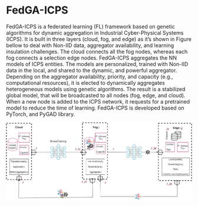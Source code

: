 # FedGA-ICPS
FedGA-ICPS is a federated learning (FL) framework based on genetic algorithms for dynamic aggregation in Industrial Cyber-Physical Systems (ICPS). It is built in three layers (cloud, fog, and edge) as it’s shown in Figure bellow to deal with Non-IID data, aggregator availability, and learning insulation challenges. The cloud connects all the fog nodes, whereas each fog connects a selection edge nodes. FedGA-ICPS aggregates the NN models of ICPS entities. The models are personalized, trained with Non-IID data in the local, and shared to the dynamic, and powerful aggregator. Depending on the aggregator availability, priority, and capacity (e.g., computational resources), it is elected to dynamically aggregates heterogeneous models using genetic algorithms. The result is a stabilized global model, that will be broadcasted to all nodes (fog, edge, and cloud). When a new node is added to the ICPS network, it requests for a pretrained model to reduce the time of learning. FedGA-ICPS is developed based on PyTorch, and PyGAD library.

![](pictures/FedGA_tool.png)
